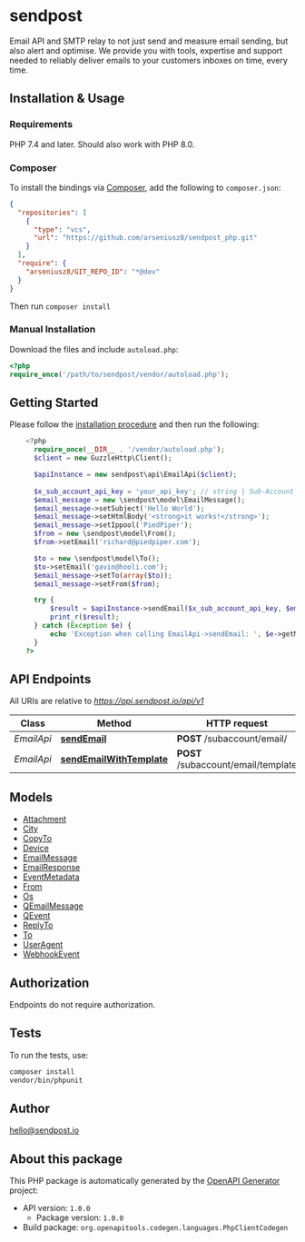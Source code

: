# sendpost

Email API and SMTP relay to not just send and measure email sending, but also alert and optimise. We provide you with tools, expertise and support needed to reliably deliver emails to your customers inboxes on time, every time.


## Installation & Usage

### Requirements

PHP 7.4 and later.
Should also work with PHP 8.0.

### Composer

To install the bindings via [Composer](https://getcomposer.org/), add the following to `composer.json`:

```json
{
  "repositories": [
    {
      "type": "vcs",
      "url": "https://github.com/arseniusz8/sendpost_php.git"
    }
  ],
  "require": {
    "arseniusz8/GIT_REPO_ID": "*@dev"
  }
}
```

Then run `composer install`

### Manual Installation

Download the files and include `autoload.php`:

```php
<?php
require_once('/path/to/sendpost/vendor/autoload.php');
```

## Getting Started

Please follow the [installation procedure](#installation--usage) and then run the following:

```php
    <?php
      require_once(__DIR__ . '/vendor/autoload.php');
      $client = new GuzzleHttp\Client();

      $apiInstance = new sendpost\api\EmailApi($client);
  
      $x_sub_account_api_key = 'your_api_key'; // string | Sub-Account API Key
      $email_message = new \sendpost\model\EmailMessage(); 
      $email_message->setSubject('Hello World');
      $email_message->setHtmlBody('<strong>it works!</strong>');
      $email_message->setIppool('PiedPiper');
      $from = new \sendpost\model\From();
      $from->setEmail('richard@piedpiper.com');

      $to = new \sendpost\model\To();
      $to->setEmail('gavin@hooli.com');
      $email_message->setTo(array($to));
      $email_message->setFrom($from);

      try {
          $result = $apiInstance->sendEmail($x_sub_account_api_key, $email_message);
          print_r($result);
      } catch (Exception $e) {
          echo 'Exception when calling EmailApi->sendEmail: ', $e->getMessage(), PHP_EOL;
      }
    ?> 

```

## API Endpoints

All URIs are relative to *https://api.sendpost.io/api/v1*

Class | Method | HTTP request | Description
------------ | ------------- | ------------- | -------------
*EmailApi* | [**sendEmail**](docs/Api/EmailApi.md#sendemail) | **POST** /subaccount/email/ | 
*EmailApi* | [**sendEmailWithTemplate**](docs/Api/EmailApi.md#sendemailwithtemplate) | **POST** /subaccount/email/template | 

## Models

- [Attachment](docs/Model/Attachment.md)
- [City](docs/Model/City.md)
- [CopyTo](docs/Model/CopyTo.md)
- [Device](docs/Model/Device.md)
- [EmailMessage](docs/Model/EmailMessage.md)
- [EmailResponse](docs/Model/EmailResponse.md)
- [EventMetadata](docs/Model/EventMetadata.md)
- [From](docs/Model/From.md)
- [Os](docs/Model/Os.md)
- [QEmailMessage](docs/Model/QEmailMessage.md)
- [QEvent](docs/Model/QEvent.md)
- [ReplyTo](docs/Model/ReplyTo.md)
- [To](docs/Model/To.md)
- [UserAgent](docs/Model/UserAgent.md)
- [WebhookEvent](docs/Model/WebhookEvent.md)

## Authorization
Endpoints do not require authorization.

## Tests

To run the tests, use:

```bash
composer install
vendor/bin/phpunit
```

## Author

hello@sendpost.io

## About this package

This PHP package is automatically generated by the [OpenAPI Generator](https://openapi-generator.tech) project:

- API version: `1.0.0`
    - Package version: `1.0.0`
- Build package: `org.openapitools.codegen.languages.PhpClientCodegen`
